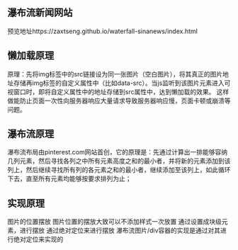 ## 瀑布流新闻网站
预览地址https://zaxtseng.github.io/waterfall-sinanews/index.html
## 懒加载原理
原理：先将img标签中的src链接设为同一张图片（空白图片），将其真正的图片地址存储再img标签的自定义属性中（比如data-src）。当js监听到该图片元素进入可视窗口时，即将自定义属性中的地址存储到src属性中，达到懒加载的效果。
这样做能防止页面一次性向服务器响应大量请求导致服务器响应慢，页面卡顿或崩溃等问题。
## 瀑布流原理
瀑布流布局由pinterest.com网站首创，它的原理是：先通过计算出一排能够容纳几列元素，然后寻找各列之中所有元素高度之和的最小者，并将新的元素添加到该列上，然后继续寻找所有列的各元素之和的最小者，继续添加至该列上，如此循环下去，直至所有元素均能够按要求排列为止；
## 实现原理
图片的位置摆放
图片位置的摆放大致可以不添加样式一次放置
通过设置成块级元素，进行摆放
通过绝对定位来进行摆放
瀑布流图片/div容器的实现是通过对其进行绝对定位来实现的